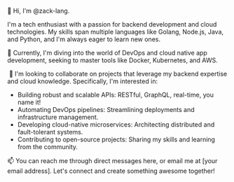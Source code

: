 👋 Hi, I'm @zack-lang.

I'm a tech enthusiast with a passion for backend development and cloud technologies. My skills span multiple languages like Golang, Node.js, Java, and Python, and I'm always eager to learn new ones.

🌱 Currently, I'm diving into the world of DevOps and cloud native app development, seeking to master tools like Docker, Kubernetes, and AWS.

️ 🤝 I'm looking to collaborate on projects that leverage my backend expertise and cloud knowledge. Specifically, I'm interested in:

- Building robust and scalable APIs: RESTful, GraphQL, real-time, you name it!
- Automating DevOps pipelines: Streamlining deployments and infrastructure management.
- Developing cloud-native microservices: Architecting distributed and fault-tolerant systems.
- Contributing to open-source projects: Sharing my skills and learning from the community.
  
📫 You can reach me through direct messages here, or email me at [your email address]. Let's connect and create something awesome together!
<!---
zack-lang/zack-lang is a ✨ special ✨ repository because its `README.md` (this file) appears on your GitHub profile.
You can click the Preview link to take a look at your changes.
--->
